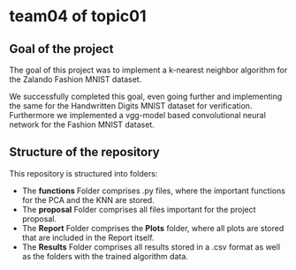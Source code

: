 # team04 of topic01 

## Goal of the project
The goal of this project was to implement a k-nearest neighbor algorithm for the Zalando Fashion MNIST dataset. 

We successfully completed this goal, even going further and implementing the same for the Handwritten Digits MNIST dataset for verification. Furthermore we implemented a vgg-model based convolutional neural network for the Fashion MNIST dataset. 

## Structure of the repository
This repository is structured into folders:
- The **functions** Folder comprises .py files, where the important functions for the PCA and the KNN are stored. 
- The **proposal** Folder comprises all files important for the project proposal. 
- The **Report** Folder comprises the **Plots** folder, where all plots are stored that are included in the Report itself. 
- The **Results** Folder comprises all results stored in a .csv format as well as the folders with the trained algorithm data. 

 